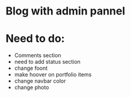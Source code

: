 # Blog with admin pannel
# Need to do:
* Comments section
* need to add status section
* change foont
* make hoover on portfolio items
* change navbar color
* change photo
